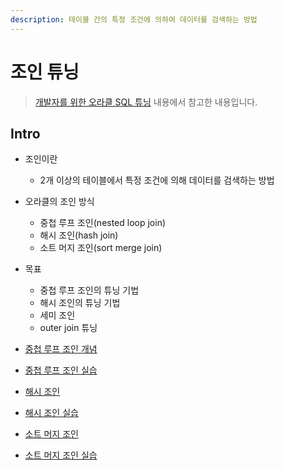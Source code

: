 ```yaml
---
description: 테이블 간의 특정 조건에 의하여 데이터를 검색하는 방법
---
```


# 조인 튜닝

> [개발자를 위한 오라클 SQL 튜닝](https://www.hanbit.co.kr/store/books/look.php?p_code=E9267570814) 내용에서 참고한 내용입니다.

## Intro

- 조인이란
    - 2개 이상의 테이블에서 특정 조건에 의해 데이터를 검색하는 방법

- 오라클의 조인 방식
    - 중첩 루프 조인(nested loop join)
    - 해시 조인(hash join)
    - 소트 머지 조인(sort merge join)

- 목표
    - 중첩 루프 조인의 튜닝 기법
    - 해시 조인의 튜닝 기법
    - 세미 조인
    - outer join 튜닝

- [중첩 루프 조인 개념](_7.md)
- [중첩 루프 조인 실습](_8.md)
- [해시 조인](_9.md)
- [해시 조인 실습](_9_1.md)
- [소트 머지 조인](_10.md)
- [소트 머지 조인 실습](_10_1.md)

